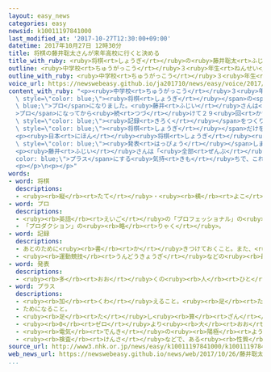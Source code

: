 ```yaml
---
layout: easy_news
categories: easy
newsid: k10011197841000
last_modified_at: '2017-10-27T12:30:00+09:00'
datetime: 2017年10月27日 12時30分
title: 将棋の藤井聡太さんが来年高校に行くと決める
title_with_ruby: <ruby>将棋<rt>しょうぎ</rt></ruby>の<ruby>藤井聡太<rt>ふじいそうた</rt></ruby>さんが<ruby>来年<rt>らいねん</rt></ruby><ruby>高校<rt>こうこう</rt></ruby>に<ruby>行<rt>い</rt></ruby>くと<ruby>決<rt>き</rt></ruby>める
outline: <ruby>中学校<rt>ちゅうがっこう</rt></ruby>３<ruby>年生<rt>ねんせい</rt></ruby>の<ruby>藤井聡太<rt>ふじいそうた</rt></ruby>さんは<ruby>去年<rt>きょねん</rt></ruby>、<ruby>今<rt>いま</rt></ruby>まででいちばん<ruby>若<rt>わか</rt></ruby>い<ruby>将棋<rt>しょうぎ</rt></ruby>のプロになりました。
outline_with_ruby: <ruby>中学校<rt>ちゅうがっこう</rt></ruby>３<ruby>年生<rt>ねんせい</rt></ruby>の<ruby>藤井聡太<rt>ふじいそうた</rt></ruby>さんは<ruby>去年<rt>きょねん</rt></ruby>、<ruby>今<rt>いま</rt></ruby>まででいちばん<ruby>若<rt>わか</rt></ruby>い<ruby>将棋<rt>しょうぎ</rt></ruby>のプロになりました。
voice_url: https://newswebeasy.github.io/ja201710/news/easy/voice/2017/10/27/k10011197841000.mp3
content_with_ruby: "<p><ruby>中学校<rt>ちゅうがっこう</rt></ruby>３<ruby>年生<rt>ねんせい</rt></ruby>の<ruby>藤井聡太<rt>ふじいそうた</rt></ruby>さんは<ruby>去年<rt>きょねん</rt></ruby>、<ruby>今<rt>いま</rt></ruby>まででいちばん<ruby>若<rt>わか</rt></ruby>い<span\
  \ style=\"color: blue;\"><ruby>将棋<rt>しょうぎ</rt></ruby></span>の<span style=\"color:\
  \ blue;\">プロ</span>になりました。<ruby>藤井<rt>ふじい</rt></ruby>さんは<span style=\"color: blue;\"\
  >プロ</span>になってから<ruby>続<rt>つづ</rt></ruby>けて２９<ruby>回<rt>かい</rt></ruby><ruby>勝<rt>か</rt></ruby>って、いちばん<ruby>多<rt>おお</rt></ruby>く<ruby>続<rt>つづ</rt></ruby>けて<ruby>勝<rt>か</rt></ruby>った<span\
  \ style=\"color: blue;\"><ruby>記録<rt>きろく</rt></ruby></span>をつくりました。</p>\n<p><ruby>藤井<rt>ふじい</rt></ruby>さんは<ruby>来年<rt>らいねん</rt></ruby>３<ruby>月<rt>がつ</rt></ruby>に<ruby>中学校<rt>ちゅうがっこう</rt></ruby>を<ruby>卒業<rt>そつぎょう</rt></ruby>したあと、<ruby>高校<rt>こうこう</rt></ruby>に<ruby>行<rt>い</rt></ruby>くか、<ruby>学校<rt>がっこう</rt></ruby>に<ruby>行<rt>い</rt></ruby>かないで<span\
  \ style=\"color: blue;\"><ruby>将棋<rt>しょうぎ</rt></ruby></span>だけをするか<ruby>決<rt>き</rt></ruby>めていませんでした。</p>\n\
  <p><ruby>日本<rt>にほん</rt></ruby><ruby>将棋<rt>しょうぎ</rt></ruby><ruby>連盟<rt>れんめい</rt></ruby>は２６<ruby>日<rt>にち</rt></ruby>、<ruby>藤井<rt>ふじい</rt></ruby>さんが<ruby>高校<rt>こうこう</rt></ruby>に<ruby>行<rt>い</rt></ruby>くことに<ruby>決<rt>き</rt></ruby>めたと<span\
  \ style=\"color: blue;\"><ruby>発表<rt>はっぴょう</rt></ruby></span>しました。<ruby>藤井<rt>ふじい</rt></ruby>さんは<ruby>今<rt>いま</rt></ruby>、<ruby>中学校<rt>ちゅうがっこう</rt></ruby>から<ruby>高校<rt>こうこう</rt></ruby>まで６<ruby>年<rt>ねん</rt></ruby><ruby>通<rt>かよ</rt></ruby>うことができる<ruby>学校<rt>がっこう</rt></ruby>にいるので、そのまま<ruby>高校<rt>こうこう</rt></ruby>に<ruby>行<rt>い</rt></ruby>きます。</p>\n\
  <p><ruby>藤井<rt>ふじい</rt></ruby>さんは「<ruby>全部<rt>ぜんぶ</rt></ruby>のことを<span style=\"\
  color: blue;\">プラス</span>にする<ruby>気持<rt>きも</rt></ruby>ちで、これからも<ruby>進<rt>すす</rt></ruby>んでいきたいです」と<ruby>言<rt>い</rt></ruby>っています。</p>\n\
  <p></p>\n<p></p>"
words:
- word: 将棋
  descriptions:
  - <ruby><rb>縦</rb><rt>たて</rt></ruby>・<ruby><rb>横</rb><rt>よこ</rt></ruby>に１０<ruby><rb>本</rb><rt>ぽん</rt></ruby>の<ruby><rb>線</rb><rt>せん</rt></ruby>を<ruby><rb>引</rb><rt>ひ</rt></ruby>いた<ruby><rb>板</rb><rt>いた</rt></ruby>の<ruby><rb>上</rb><rt>うえ</rt></ruby>で、２０<ruby><rb>枚</rb><rt>まい</rt></ruby>ずつのこまを<ruby><rb>動</rb><rt>うご</rt></ruby>かし、<ruby><rb>相手</rb><rt>あいて</rt></ruby>の<ruby><rb>王</rb><rt>おう</rt></ruby>を<ruby><rb>先</rb><rt>さき</rt></ruby>に<ruby><rb>取</rb><rt>と</rt></ruby>るゲーム。
- word: プロ
  descriptions:
  - <ruby><rb>英語</rb><rt>えいご</rt></ruby>の「プロフェッショナル」の<ruby><rb>略</rb><rt>りゃく</rt></ruby>。<ruby><rb>職業</rb><rt>しょくぎょう</rt></ruby>にすること。<ruby><rb>本職</rb><rt>ほんしょく</rt></ruby>。<ruby><rb>専門</rb><rt>せんもん</rt></ruby>。
  - 「プロダクション」の<ruby><rb>略</rb><rt>りゃく</rt></ruby>。
- word: 記録
  descriptions:
  - あとのために<ruby><rb>書</rb><rt>か</rt></ruby>きつけておくこと。また、<ruby><rb>書</rb><rt>か</rt></ruby>きつけたもの。
  - <ruby><rb>運動競技</rb><rt>うんどうきょうぎ</rt></ruby>などの<ruby><rb>最高</rb><rt>さいこう</rt></ruby>の<ruby><rb>成績</rb><rt>せいせき</rt></ruby>。レコード。
- word: 発表
  descriptions:
  - <ruby><rb>多</rb><rt>おお</rt></ruby>くの<ruby><rb>人</rb><rt>ひと</rt></ruby>に<ruby><rb>広</rb><rt>ひろ</rt></ruby>く<ruby><rb>知</rb><rt>し</rt></ruby>らせること。
- word: プラス
  descriptions:
  - <ruby><rb>加</rb><rt>くわ</rt></ruby>えること。<ruby><rb>足</rb><rt>た</rt></ruby>すこと。
  - ためになること。
  - <ruby><rb>足</rb><rt>た</rt></ruby>し<ruby><rb>算</rb><rt>ざん</rt></ruby>のしるし。
  - <ruby><rb>0</rb><rt>ゼロ</rt></ruby>より<ruby><rb>大</rb><rt>おお</rt></ruby>きい<ruby><rb>数</rb><rt>すう</rt></ruby>。<ruby><rb>正</rb><rt>せい</rt></ruby>の<ruby><rb>数</rb><rt>すう</rt></ruby>。
  - <ruby><rb>電気</rb><rt>でんき</rt></ruby>の<ruby><rb>陽極</rb><rt>ようきょく</rt></ruby>。プラス<ruby><rb>極</rb><rt>きょく</rt></ruby>。
  - <ruby><rb>検査</rb><rt>けんさ</rt></ruby>などで、ある<ruby><rb>性質</rb><rt>せいしつ</rt></ruby>が<ruby><rb>表</rb><rt>あらわ</rt></ruby>れること。<ruby><rb>陽性</rb><rt>ようせい</rt></ruby>。
source_url: http://www3.nhk.or.jp/news/easy/k10011197841000/k10011197841000.html
web_news_url: https://newswebeasy.github.io/news/web/2017/10/26/藤井聡太四段-高校進学へ-将棋と学業の両立目指す
...
```

